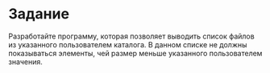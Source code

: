 # Задание
Разработайте программу, которая позволяет выводить список файлов из указанного пользователем каталога. 
В данном списке не должны показываться элементы, чей размер меньше указанного пользователем значения.
